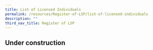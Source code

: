 ```yaml
---
title: List of Licensed Individuals
permalink: /resources/Register-of-LSP/list-of-licensed-individuals
description: ""
third_nav_title: Register of LSP
---
```

## Under construction